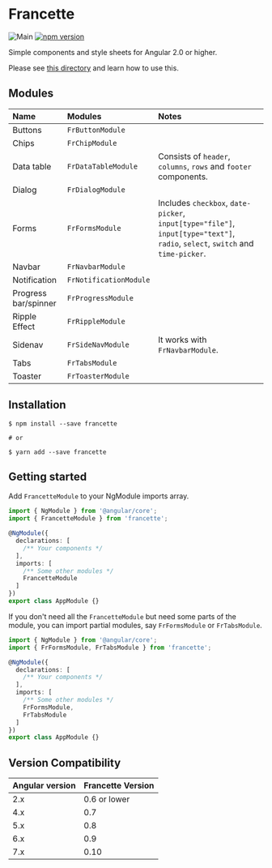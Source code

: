 # Francette

![Main](https://github.com/chloe463/francette/workflows/Main/badge.svg)
[![npm version](https://badge.fury.io/js/francette.svg)](https://badge.fury.io/js/francette)

Simple components and style sheets for Angular 2.0 or higher.

Please see [this directory](https://github.com/chloe463/francette/tree/master/src/demo) and learn how to use this.

## Modules

|Name|Modules|Notes|
|:-|:-|:-|
|Buttons|`FrButtonModule`||
|Chips|`FrChipModule`||
|Data table|`FrDataTableModule`|Consists of `header`, `columns`, `rows` and `footer` components.|
|Dialog|`FrDialogModule`||
|Forms|`FrFormsModule`|Includes `checkbox`, `date-picker`, `input[type="file"]`, `input[type="text"]`, `radio`, `select`, `switch` and  `time-picker`.|
|Navbar|`FrNavbarModule`||
|Notification|`FrNotificationModule`||
|Progress bar/spinner|`FrProgressModule`||
|Ripple Effect|`FrRippleModule`||
|Sidenav|`FrSideNavModule`|It works with `FrNavbarModule`.|
|Tabs|`FrTabsModule`||
|Toaster|`FrToasterModule`||

## Installation

```
$ npm install --save francette

# or

$ yarn add --save francette
```

## Getting started

Add `FrancetteModule` to your NgModule imports array.

```typescript
import { NgModule } from '@angular/core';
import { FrancetteModule } from 'francette';

@NgModule({
  declarations: [
    /** Your components */
  ],
  imports: [
    /** Some other modules */
    FrancetteModule
  ]
})
export class AppModule {}
```

If you don't need all the `FrancetteModule` but need some parts of the module, you can import partial modules, say `FrFormsModule` or `FrTabsModule`.

```typescript
import { NgModule } from '@angular/core';
import { FrFormsModule, FrTabsModule } from 'francette';

@NgModule({
  declarations: [
    /** Your components */
  ],
  imports: [
    /** Some other modules */
    FrFormsModule,
    FrTabsModule
  ]
})
export class AppModule {}
```

## Version Compatibility

|Angular version|Francette Version|
|:-|:-|
|2.x|0.6 or lower|
|4.x|0.7|
|5.x|0.8|
|6.x|0.9|
|7.x|0.10|
